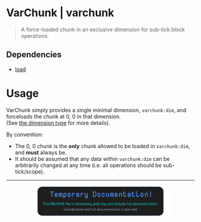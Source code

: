 
# VarChunk | varchunk
> A force-loaded chunk in an exclusive dimension for sub-tick block operations.

## Dependencies
- [load](https://github.com/sixslime/load)

# Usage
VarChunk simply provides a single minimal dimension, `varchunk:dim`, and forceloads the chunk at 0, 0 in that dimension. \
(See [the dimension type](data/varchunk/dimension_type/_/dim.json) for more details). 

By convention:
- The 0, 0 chunk is the **only** chunk allowed to be loaded in `varchunk:dim`, and **must** always be.
- It should be assumed that any data within `varchunk:dim` can be arbitrarily changed at any time (i.e. all operations should be sub-tick/scope).
___

<p align="center">
  <img src="https://raw.githubusercontent.com/sixslime/sixslime.github.io/refs/heads/main/info/logos/temporary_documentation.svg" width="75%" alt="Temporary Documentation Tag"/>
</p>
